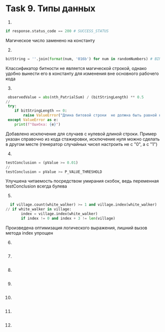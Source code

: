 # Task 9. Типы данных

1)
```python
if response.status_code == 200 # SUCCESS_STATUS

```
Магическое число заменено на константу

2)
```python
bitString = ''.join(format(num, '016b') for num in randomNumbers) # BINARY_MODE

```
 Классификатор битности не является магической строкой, однако удобно вынести его в константу для изменения вне основного рабочего кода

3)
```python
 observedValue = abs(nth_PatrialSum) / (bitStringLength) ** 0.5
//
 try:
    if bitStringLength == 0:
        raise ValueError("Длина битовой строки  не должна быть равной нулю")
 except ValueError as e:
    print(f"Ошибка: {e}")
```
 Добавлено исключение для случаев с нулевой длиной строки. Пример указан справочно из кода стажировки, исключение нуля можно сделать в другом месте (генератор случайных чисел настроить не с "0", а с "1")

4)
```python
testConclusion = (pValue >= 0.01) 
//
testConclusion = pValue >= P_VALUE_THRESHOLD

```
Улучшена читаемость посредством умирания скобок, ведь переменная testСonclusion всегда булева

5)
```python
  if village.count(white_walker) >= 1 and village.index(white_walker) != 0 and village.index(white_walker) +3 != len(village)
// if white_walker in village:
       index = village.index(white_walker)
       if index != 0 and index + 3 != len(village)
```
Произведена оптимизация логического выражения, лишний вызов метода index упрощен

6)
```python


```

7)
```python


```

8)
```python


```

9)
```python


```

10)
```python


```

11)
```python


```

12)
```python


```

